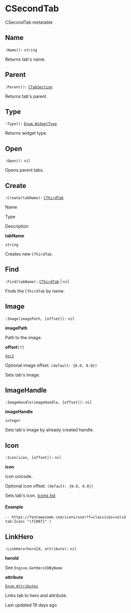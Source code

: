 # CSecondTab

CSecondTab metatable

## [](#name)Name

`:Name():` `string`

Returns tab's name\.

## [](#parent)Parent

`:Parent():` [`CTabSection`](https://uczone.gitbook.io/api-v2.0/cheats-types-and-callbacks/classes/menu/ctabsection)

Returns tab's parent\.

## [](#type)Type

`:Type():` [`Enum.WidgetType`](https://uczone.gitbook.io/api-v2.0/cheats-types-and-callbacks/enums#enum.widgettype)

Returns widget type\.

## [](#open)Open

`:Open():` `nil`

Opens parent tabs\.

## [](#create)Create

`:Create(tabName):` [`CThirdTab`](https://uczone.gitbook.io/api-v2.0/cheats-types-and-callbacks/classes/menu/cthirdtab)

Name

Type

Description

**tabName**

`string`

Creates new `CThirdTab`\.

## [](#find)Find

`:Find(tabName):` [`CThirdTab`](https://uczone.gitbook.io/api-v2.0/cheats-types-and-callbacks/classes/menu/cthirdtab) \| `nil`

Finds the `CThirdTab` by name\.

## [](#image)Image

`:Image(imagePath, [offset]):` `nil`

**imagePath**

Path to the image\.

**offset**`[?]`

[`Vec2`](https://uczone.gitbook.io/api-v2.0/cheats-types-and-callbacks/classes/math/vec2)

Optional image offset\. `(default: {0.0, 0.0})`

Sets tab's image\.

## [](#imagehandle)ImageHandle

`:ImageHandle(imageHandle, [offset]):` `nil`

**imageHandle**

`integer`

Sets tab's image by already created handle\.

## [](#icon)Icon

`:Icon(icon, [offset]):` `nil`

**icon**

icon unicode\.

Optional icon offset\. `(default: {0.0, 0.0})`

Sets tab's icon\.
[Icons list](https://fontawesome.com/search?o=r&s=solid&f=classic)

#### [](#example)Example

```
-- https://fontawesome.com/icons/user?f=classic&s=solid
tab:Icon( "\f{007}" )
```

## [](#linkhero)LinkHero

`:LinkHero(heroId, attribute):` `nil`

**heroId**

See `Engine.GetHeroIDByName`

**attribute**

[`Enum.Attributes`](https://uczone.gitbook.io/api-v2.0/cheats-types-and-callbacks/enums#enum.attributes)

Links tab to hero and attribute\.

Last updated 19 days ago


